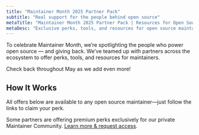 ```yaml
---
title: "Maintainer Month 2025 Partner Pack"
subtitle: "Real support for the people behind open source"
metaTitle: "Maintainer Month 2025 Partner Pack | Resources for Open Source Maintainers"
metaDesc: "Exclusive perks, tools, and resources for open source maintainers during Maintainer Month 2025."
---
```


To celebrate Maintainer Month, we’re spotlighting the people who power open source — and giving back. We’ve teamed up with partners across the ecosystem to offer perks, tools, and resources for maintainers.

Check back throughout May as we add even more!

## How It Works

All offers below are available to any open source maintainer—just follow the links to claim your perk.

Some partners are offering premium perks exclusively for our private Maintainer Community. <a href="https://maintainers.github.com" target="_blank" rel="noopener noreferrer">Learn more & request access</a>.